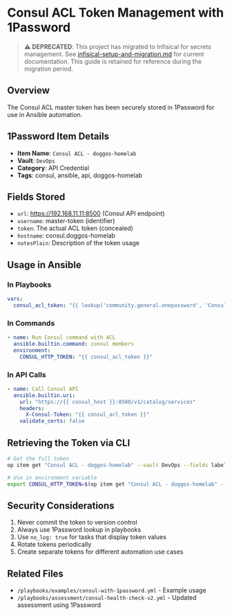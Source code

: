 # Consul ACL Token Management with 1Password

> **⚠️ DEPRECATED**: This project has migrated to Infisical for secrets management. See [infisical-setup-and-migration.md](infisical-setup-and-migration.md) for current documentation. This guide is retained for reference during the migration period.

## Overview

The Consul ACL master token has been securely stored in 1Password for use in Ansible automation.

## 1Password Item Details

- **Item Name**: `Consul ACL - doggos-homelab`
- **Vault**: `DevOps`
- **Category**: API Credential
- **Tags**: consul, ansible, api, doggos-homelab

## Fields Stored

- `url`: https://192.168.11.11:8500 (Consul API endpoint)
- `username`: master-token (identifier)
- `token`: The actual ACL token (concealed)
- `hostname`: consul.doggos-homelab
- `notesPlain`: Description of the token usage

## Usage in Ansible

### In Playbooks

```yaml
vars:
  consul_acl_token: "{{ lookup('community.general.onepassword', 'Consul ACL - doggos-homelab', field='token', vault='DevOps') }}"
```

### In Commands

```yaml
- name: Run Consul command with ACL
  ansible.builtin.command: consul members
  environment:
    CONSUL_HTTP_TOKEN: "{{ consul_acl_token }}"
```

### In API Calls

```yaml
- name: Call Consul API
  ansible.builtin.uri:
    url: "https://{{ consul_host }}:8500/v1/catalog/services"
    headers:
      X-Consul-Token: "{{ consul_acl_token }}"
    validate_certs: false
```

## Retrieving the Token via CLI

```bash
# Get the full token
op item get "Consul ACL - doggos-homelab" --vault DevOps --fields label=token --reveal

# Use in environment variable
export CONSUL_HTTP_TOKEN=$(op item get "Consul ACL - doggos-homelab" --vault DevOps --fields label=token --reveal)
```

## Security Considerations

1. Never commit the token to version control
2. Always use 1Password lookup in playbooks
3. Use `no_log: true` for tasks that display token values
4. Rotate tokens periodically
5. Create separate tokens for different automation use cases

## Related Files

- `/playbooks/examples/consul-with-1password.yml` - Example usage
- `/playbooks/assessment/consul-health-check-v2.yml` - Updated assessment using 1Password
